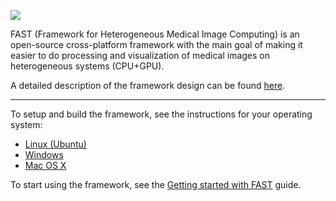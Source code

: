 ![](http://idi.ntnu.no/~smistad/fast_logo.png)

FAST (Framework for Heterogeneous Medical Image Computing) is an open-source cross-platform framework with the main goal of making it easier to do processing and visualization of medical images on heterogeneous systems (CPU+GPU).

A detailed description of the framework design can be found [here](https://github.com/smistad/FAST/wiki/Framework-Design).

***

To setup and build the framework, see the instructions for your operating system:
* [Linux (Ubuntu)](https://github.com/smistad/FAST/wiki/Linux-instructions)
* [Windows](https://github.com/smistad/FAST/wiki/Windows-instructions)
* [Mac OS X](https://github.com/smistad/FAST/wiki/Mac-OS-X-instructions)

To start using the framework, see the [Getting started with FAST](https://github.com/smistad/FAST/wiki/Getting-started-with-FAST) guide.



